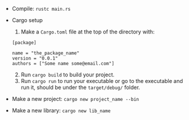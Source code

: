 
- Compile: ```rustc main.rs```
- Cargo setup
  1. Make a ```Cargo.toml``` file at the top of the directory with:
	 
    ```
    [package]
  
    name = "the_package_name"
    version = "0.0.1"
    authors = ["Some name some@email.com"]
    ```
  2. Run ```cargo build```  to build your project.
  3. Run ```cargo run``` to run your executable or go to the executable
    and run it, should be under the ```target/debug/``` folder.
- Make a new project: ```cargo new project_name --bin```
- Make a new library: ```cargo new lib_name```
